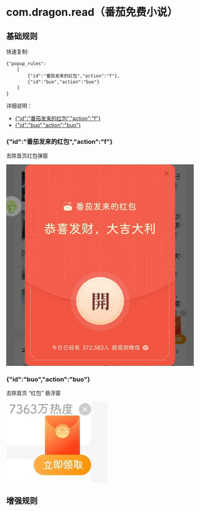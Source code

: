 # com.dragon.read（番茄免费小说）

## 基础规则

快速复制:
```
{"popup_rules":
    [
        {"id":"番茄发来的红包","action":"f"},
        {"id":"buo","action":"buo"}
    ]
}
```
详细说明：
- [{"id":"番茄发来的红包","action":"f"}](#id番茄发来的红包actionf)
- [{"id":"buo","action":"buo"}](#idbuoactionbuo)

### {"id":"番茄发来的红包","action":"f"}
去除首页红包弹窗

![](./assets/hongbao.jpg)

### {"id":"buo","action":"buo"}
去除首页 “红包” 悬浮窗

![](./assets/hongbao_pop.jpg)

## 增强规则
